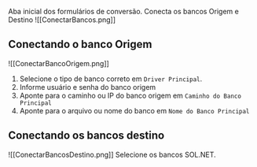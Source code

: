 Aba inicial dos formulários de conversão. Conecta os bancos Origem e Destino
![[ConectarBancos.png]]
## Conectando o banco Origem
![[ConectarBancoOrigem.png]]
1) Selecione o tipo de banco correto em `Driver Principal`.
2) Informe usuário e senha do banco origem
3) Aponte para o caminho ou IP do banco origem em `Caminho do Banco Principal`
4) Aponte para o arquivo ou nome do banco em `Nome do Banco Principal`
## Conectando os bancos destino
![[ConectarBancosDestino.png]]
Selecione os bancos SOL.NET.
